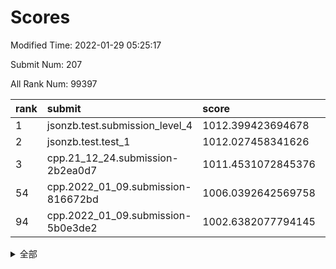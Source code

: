 # Scores

Modified Time: 2022-01-29 05:25:17

Submit Num: 207

All Rank Num: 99397

| rank |               submit               |       score        |       sigma        | pk_num |
| :--- | :--------------------------------- | :----------------- | :----------------- | :----- |
| 1    | jsonzb.test.submission_level_4     | 1012.399423694678  | 0.794384958979092  | 1918   |
| 2    | jsonzb.test.test_1                 | 1012.027458341626  | 0.7936134586426288 | 1921   |
| 3    | cpp.21_12_24.submission-2b2ea0d7   | 1011.4531072845376 | 0.7693777630247375 | 1914   |
| 54   | cpp.2022_01_09.submission-816672bd | 1006.0392642569758 | 0.7314123502042474 | 1922   |
| 94   | cpp.2022_01_09.submission-5b0e3de2 | 1002.6382077794145 | 0.7156285387688103 | 1920   |


<details>
<summary>全部</summary>

| rank |                 submit                 |       score        |       sigma        | pk_num |
| :--- | :------------------------------------- | :----------------- | :----------------- | :----- |
| 1    | jsonzb.test.submission_level_4         | 1012.399423694678  | 0.794384958979092  | 1918   |
| 2    | jsonzb.test.test_1                     | 1012.027458341626  | 0.7936134586426288 | 1921   |
| 3    | cpp.21_12_24.submission-2b2ea0d7       | 1011.4531072845376 | 0.7693777630247375 | 1914   |
| 4    | gobigger.level_3.submission_level_3_19 | 1010.9944522402329 | 0.760843727260266  | 1915   |
| 5    | gobigger.level_3.submission_level_3_2  | 1010.9459692182714 | 0.7743213704696437 | 1917   |
| 6    | gobigger.level_3.submission_level_3_44 | 1010.8672227818062 | 0.7713314229126705 | 1924   |
| 7    | gobigger.level_3.submission_level_3_1  | 1010.7522821577905 | 0.7486137421782997 | 1918   |
| 8    | gobigger.level_3.submission_level_3_18 | 1010.7301979736619 | 0.7591532626541088 | 1922   |
| 9    | gobigger.level_3.submission_level_3_9  | 1010.6746123044592 | 0.7542260028920067 | 1921   |
| 10   | gobigger.level_3.submission_level_3_46 | 1010.6341518711204 | 0.7521506696832277 | 1916   |
| 11   | gobigger.level_3.submission_level_3_49 | 1010.5937452067841 | 0.7795946135870975 | 1922   |
| 12   | gobigger.level_3.submission_level_3_32 | 1010.4787490374501 | 0.760848822273082  | 1920   |
| 13   | gobigger.level_3.submission_level_3_12 | 1010.4630335884311 | 0.754459410690871  | 1920   |
| 14   | gobigger.level_3.submission_level_3_0  | 1010.4601877077573 | 0.7612915475195354 | 1922   |
| 15   | gobigger.level_3.submission_level_3_43 | 1010.376594710725  | 0.7574178284021296 | 1924   |
| 16   | gobigger.level_3.submission_level_3_13 | 1010.371027108126  | 0.7473819505471184 | 1916   |
| 17   | gobigger.level_3.submission_level_3_21 | 1010.3334990114603 | 0.7548289556898685 | 1920   |
| 18   | gobigger.level_3.submission_level_3_26 | 1010.2990682349612 | 0.7503153010164828 | 1920   |
| 19   | gobigger.level_3.submission_level_3_14 | 1010.2851546742858 | 0.7664269298542479 | 1922   |
| 20   | gobigger.level_3.submission_level_3_24 | 1010.208134346951  | 0.7546223140271539 | 1921   |
| 21   | gobigger.level_3.submission_level_3_41 | 1010.1880088009971 | 0.778883214696586  | 1920   |
| 22   | gobigger.level_3.submission_level_3_4  | 1010.1821435010504 | 0.7559740143226181 | 1924   |
| 23   | gobigger.level_3.submission_level_3_38 | 1010.166101768865  | 0.7825529142766002 | 1923   |
| 24   | gobigger.level_3.submission_level_3_6  | 1010.1547321284165 | 0.7583698992991844 | 1917   |
| 25   | gobigger.level_3.submission_level_3_47 | 1010.1517709278036 | 0.7612219152726047 | 1922   |
| 26   | gobigger.level_3.submission_level_3_31 | 1010.0041516767366 | 0.7543294827160425 | 1920   |
| 27   | gobigger.level_3.submission_level_3_23 | 1009.990594513706  | 0.7609974504643258 | 1917   |
| 28   | gobigger.level_3.submission_level_3_40 | 1009.9656272697284 | 0.7461591174995669 | 1924   |
| 29   | gobigger.level_3.submission_level_3_42 | 1009.8549275061541 | 0.7634072903006228 | 1918   |
| 30   | gobigger.level_3.submission_level_3_27 | 1009.8320099596217 | 0.7744950343257386 | 1921   |
| 31   | gobigger.level_3.submission_level_3_30 | 1009.7883362979048 | 0.7597822679281094 | 1920   |
| 32   | gobigger.level_3.submission_level_3_7  | 1009.7223311430354 | 0.759698759727335  | 1924   |
| 33   | gobigger.level_3.submission_level_3_37 | 1009.707030418846  | 0.7459229816651762 | 1923   |
| 34   | gobigger.level_3.submission_level_3_20 | 1009.6240364889993 | 0.7479538709543433 | 1923   |
| 35   | gobigger.level_3.submission_level_3_17 | 1009.5595474018121 | 0.7447996761397297 | 1920   |
| 36   | gobigger.level_3.submission_level_3_28 | 1009.5244900107014 | 0.7500581940767217 | 1921   |
| 37   | gobigger.level_3.submission_level_3_5  | 1009.5185929801144 | 0.7477997130394533 | 1922   |
| 38   | gobigger.level_3.submission_level_3_8  | 1009.4596079096063 | 0.7574861999565254 | 1922   |
| 39   | gobigger.level_3.submission_level_3_10 | 1009.4333092738362 | 0.7419874473016002 | 1919   |
| 40   | gobigger.level_3.submission_level_3_11 | 1009.4325435203531 | 0.7482219468290257 | 1922   |
| 41   | gobigger.level_3.submission_level_3_15 | 1009.3215844662961 | 0.7573039361797199 | 1920   |
| 42   | gobigger.level_3.submission_level_3_45 | 1009.2667322380803 | 0.7629418497791666 | 1919   |
| 43   | gobigger.level_3.submission_level_3_39 | 1009.2423165824315 | 0.7628979217283424 | 1921   |
| 44   | gobigger.level_3.submission_level_3_48 | 1009.180761335428  | 0.7446661090057154 | 1922   |
| 45   | gobigger.level_3.submission_level_3_3  | 1009.1107437360805 | 0.7412984664401153 | 1920   |
| 46   | gobigger.level_3.submission_level_3_33 | 1009.0091788977684 | 0.7383989790151722 | 1919   |
| 47   | gobigger.level_3.submission_level_3_36 | 1008.9795361516066 | 0.7585425949223081 | 1924   |
| 48   | gobigger.level_3.submission_level_3_35 | 1008.9745275681701 | 0.7594641319355327 | 1918   |
| 49   | gobigger.level_3.submission_level_3_22 | 1008.9651568010961 | 0.728527133856068  | 1918   |
| 50   | gobigger.level_3.submission_level_3_16 | 1008.8947657803919 | 0.7514531907184092 | 1919   |
| 51   | gobigger.level_3.submission_level_3_34 | 1008.8378379362789 | 0.7474570203012801 | 1924   |
| 52   | gobigger.level_3.submission_level_3_29 | 1008.6674102790516 | 0.732157657646869  | 1916   |
| 53   | gobigger.level_3.submission_level_3_25 | 1008.3499518322046 | 0.7587427501103021 | 1922   |
| 54   | cpp.2022_01_09.submission-816672bd     | 1006.0392642569758 | 0.7314123502042474 | 1922   |
| 55   | gobigger.level_1.submission_level_1_5  | 1004.9259744316029 | 0.7381082501333203 | 1922   |
| 56   | gobigger.level_1.submission_level_1_27 | 1004.8875856359543 | 0.7151184559459907 | 1924   |
| 57   | gobigger.level_1.submission_level_1_25 | 1004.5247927342152 | 0.7142332456946399 | 1923   |
| 58   | gobigger.level_1.submission_level_1_21 | 1004.2566991891346 | 0.7407500140521401 | 1920   |
| 59   | gobigger.level_1.submission_level_1_44 | 1004.1606032898591 | 0.7181118225779628 | 1919   |
| 60   | gobigger.level_1.submission_level_1_36 | 1004.1307061830215 | 0.7208713880019084 | 1926   |
| 61   | gobigger.level_1.submission_level_1_2  | 1003.9530114705801 | 0.7196488837701983 | 1923   |
| 62   | gobigger.level_1.submission_level_1_6  | 1003.9529946032751 | 0.7128820628331466 | 1920   |
| 63   | gobigger.level_1.submission_level_1_46 | 1003.9086943855439 | 0.7150343055337943 | 1915   |
| 64   | gobigger.level_1.submission_level_1_42 | 1003.8910614996673 | 0.7216160071623637 | 1923   |
| 65   | gobigger.level_1.submission_level_1_16 | 1003.887278262511  | 0.7168896570047368 | 1919   |
| 66   | gobigger.level_1.submission_level_1_43 | 1003.7937615720873 | 0.7162460477006254 | 1920   |
| 67   | gobigger.level_1.submission_level_1_9  | 1003.74756699378   | 0.7177287908663993 | 1918   |
| 68   | gobigger.level_1.submission_level_1_11 | 1003.5251522598674 | 0.7163747721019388 | 1918   |
| 69   | gobigger.level_1.submission_level_1_12 | 1003.5203279900242 | 0.7124402762382323 | 1923   |
| 70   | gobigger.level_1.submission_level_1_3  | 1003.515919293021  | 0.7177521434469256 | 1920   |
| 71   | gobigger.level_1.submission_level_1_20 | 1003.5076488215783 | 0.7192856922215788 | 1918   |
| 72   | gobigger.level_1.submission_level_1_29 | 1003.4593698098819 | 0.7165585364435416 | 1921   |
| 73   | gobigger.level_1.submission_level_1_33 | 1003.3568365427406 | 0.7193194761070477 | 1919   |
| 74   | gobigger.level_1.submission_level_1_13 | 1003.3496869006016 | 0.7161555121423467 | 1917   |
| 75   | gobigger.level_1.submission_level_1_19 | 1003.2720579194081 | 0.7191088671204068 | 1922   |
| 76   | gobigger.level_1.submission_level_1_28 | 1003.2516570653462 | 0.7060338331783007 | 1923   |
| 77   | gobigger.level_1.submission_level_1_15 | 1003.2351503513923 | 0.7069045133295981 | 1924   |
| 78   | gobigger.level_1.submission_level_1_39 | 1003.1798878642213 | 0.7059726684608596 | 1919   |
| 79   | gobigger.level_1.submission_level_1_26 | 1003.1420961723998 | 0.7192973865503116 | 1922   |
| 80   | gobigger.level_1.submission_level_1_45 | 1003.1394632709679 | 0.7153856993374321 | 1922   |
| 81   | gobigger.level_1.submission_level_1_32 | 1003.0933715441457 | 0.7183188187573458 | 1917   |
| 82   | gobigger.level_1.submission_level_1_0  | 1003.0753319032862 | 0.7111618507650402 | 1917   |
| 83   | gobigger.level_1.submission_level_1_10 | 1003.0613102737029 | 0.7140100553993459 | 1925   |
| 84   | gobigger.level_1.submission_level_1_38 | 1002.9940816713095 | 0.7084351281216155 | 1921   |
| 85   | gobigger.level_1.submission_level_1_31 | 1002.9507611779934 | 0.7217407560886298 | 1919   |
| 86   | gobigger.level_1.submission_level_1_14 | 1002.9404999606746 | 0.7193027248251432 | 1920   |
| 87   | gobigger.level_1.submission_level_1_30 | 1002.9013966701692 | 0.7175907505857883 | 1919   |
| 88   | gobigger.level_1.submission_level_1_35 | 1002.8948478450354 | 0.7203218508579236 | 1921   |
| 89   | gobigger.level_1.submission_level_1_22 | 1002.8505549960316 | 0.7226938959985963 | 1923   |
| 90   | gobigger.level_1.submission_level_1_18 | 1002.8132631579776 | 0.7072725730550489 | 1921   |
| 91   | gobigger.level_1.submission_level_1_34 | 1002.6470141451232 | 0.7051179699508063 | 1922   |
| 92   | gobigger.level_1.submission_level_1_1  | 1002.6403729021541 | 0.7099964666610366 | 1923   |
| 93   | gobigger.level_1.submission_level_1_4  | 1002.6390869496277 | 0.7113993879010511 | 1920   |
| 94   | cpp.2022_01_09.submission-5b0e3de2     | 1002.6382077794145 | 0.7156285387688103 | 1920   |
| 95   | gobigger.level_1.submission_level_1_17 | 1002.624903506011  | 0.7147757706773424 | 1923   |
| 96   | gobigger.level_1.submission_level_1_7  | 1002.5886248277418 | 0.7082572346477255 | 1918   |
| 97   | gobigger.level_1.submission_level_1_23 | 1002.5402059239503 | 0.7179497471564765 | 1921   |
| 98   | gobigger.level_1.submission_level_1_49 | 1002.5158733392193 | 0.7036547752274686 | 1927   |
| 99   | gobigger.level_1.submission_level_1_37 | 1002.502141005199  | 0.7102633244090653 | 1925   |
| 100  | gobigger.level_1.submission_level_1_8  | 1002.2910250096978 | 0.7144122917559977 | 1925   |
| 101  | gobigger.level_1.submission_level_1_41 | 1002.084405931116  | 0.7117658390488186 | 1921   |
| 102  | gobigger.level_1.submission_level_1_40 | 1001.9805807049468 | 0.7158634004058104 | 1921   |
| 103  | gobigger.level_1.submission_level_1_48 | 1001.9718369585247 | 0.7159788831140501 | 1919   |
| 104  | gobigger.level_1.submission_level_1_24 | 1001.9226311818315 | 0.7129271320291828 | 1924   |
| 105  | gobigger.level_1.submission_level_1_47 | 1001.9176167037061 | 0.7091658480715353 | 1921   |
| 106  | gobigger.random.submission_random_37   | 997.266555393521   | 0.7027930885529381 | 1919   |
| 107  | gobigger.random.submission_random_7    | 997.0383807854193  | 0.7095075189587047 | 1919   |
| 108  | gobigger.random.submission_random_31   | 996.8199305508946  | 0.7013007566762739 | 1926   |
| 109  | gobigger.random.submission_random_3    | 996.7151016870155  | 0.708547188317491  | 1917   |
| 110  | gobigger.random.submission_random_41   | 996.714288508135   | 0.7148000921965195 | 1924   |
| 111  | gobigger.random.submission_random_21   | 996.6692232490996  | 0.7049873551032543 | 1921   |
| 112  | gobigger.random.submission_random_38   | 996.6142462662393  | 0.7141589320379007 | 1925   |
| 113  | gobigger.random.submission_random_16   | 996.5826438373512  | 0.7139174327865733 | 1923   |
| 114  | gobigger.random.submission_random_43   | 996.5657229928582  | 0.7001314286701383 | 1924   |
| 115  | gobigger.random.submission_random_17   | 996.4641631237716  | 0.7081054445386946 | 1921   |
| 116  | gobigger.random.submission_random_35   | 996.4461938942594  | 0.6967859841749359 | 1923   |
| 117  | gobigger.random.submission_random_11   | 996.3968094471621  | 0.7101480891204606 | 1919   |
| 118  | gobigger.random.submission_random_15   | 996.3929463140472  | 0.7161927786818124 | 1924   |
| 119  | gobigger.random.submission_random_6    | 996.3836914417684  | 0.7050485213526547 | 1922   |
| 120  | gobigger.random.submission_random_39   | 996.3665575115482  | 0.692503414969517  | 1922   |
| 121  | gobigger.random.submission_random_29   | 996.3391605682239  | 0.707466624273261  | 1922   |
| 122  | gobigger.random.submission_random_36   | 996.3376692295328  | 0.7167943856415686 | 1916   |
| 123  | gobigger.random.submission_random_14   | 996.189314667378   | 0.7022384674978076 | 1922   |
| 124  | gobigger.random.submission_random_45   | 996.1629269616208  | 0.6931934131146519 | 1922   |
| 125  | gobigger.random.submission_random_30   | 996.1465615485923  | 0.7227326982981889 | 1927   |
| 126  | gobigger.random.submission_random_22   | 996.0401273870989  | 0.7186031258786992 | 1916   |
| 127  | gobigger.random.submission_random_9    | 996.023869737505   | 0.6976255284000628 | 1924   |
| 128  | gobigger.random.submission_random_24   | 996.0232380607722  | 0.711382667308256  | 1917   |
| 129  | gobigger.random.submission_random_18   | 996.0202684957077  | 0.709687018603833  | 1921   |
| 130  | gobigger.random.submission_random_32   | 995.905847744315   | 0.7081048390430719 | 1919   |
| 131  | gobigger.random.submission_random_47   | 995.8747959685818  | 0.7125707173394256 | 1922   |
| 132  | gobigger.random.submission_random_34   | 995.8367991575423  | 0.6999187881847173 | 1920   |
| 133  | gobigger.random.submission_random_25   | 995.8242180753001  | 0.7035206605918581 | 1923   |
| 134  | gobigger.random.submission_random_23   | 995.8109906927325  | 0.7015894742694907 | 1923   |
| 135  | gobigger.random.submission_random_33   | 995.8010535834252  | 0.7193578834844665 | 1923   |
| 136  | gobigger.random.submission_random_28   | 995.7391041820509  | 0.7077721486731887 | 1921   |
| 137  | gobigger.random.submission_random_46   | 995.6906520454845  | 0.7021078488254052 | 1917   |
| 138  | gobigger.random.submission_random_12   | 995.6861015395212  | 0.7035869208704424 | 1918   |
| 139  | gobigger.random.submission_random_4    | 995.5734057699445  | 0.7147310810911728 | 1917   |
| 140  | gobigger.random.submission_random_40   | 995.5617241572946  | 0.7127983268023251 | 1926   |
| 141  | gobigger.random.submission_random_13   | 995.5409076677355  | 0.7197230972319576 | 1917   |
| 142  | gobigger.random.submission_random_44   | 995.5111913527307  | 0.708609157890316  | 1927   |
| 143  | gobigger.random.submission_random_2    | 995.4802139418647  | 0.7069688114372106 | 1923   |
| 144  | gobigger.random.submission_random_10   | 995.4524726612616  | 0.7091946073122498 | 1923   |
| 145  | gobigger.random.submission_random_0    | 995.4452122453881  | 0.7271136069063955 | 1918   |
| 146  | gobigger.random.submission_random_26   | 995.4408412633674  | 0.7186200913813984 | 1915   |
| 147  | gobigger.random.submission_random_19   | 995.4031181490838  | 0.722569004854063  | 1919   |
| 148  | gobigger.random.submission_random_48   | 995.389663618715   | 0.7140915079265169 | 1922   |
| 149  | gobigger.random.submission_random_42   | 995.3727261315012  | 0.7265806362715717 | 1919   |
| 150  | gobigger.random.submission_random_49   | 995.340735166485   | 0.7235205312694873 | 1916   |
| 151  | gobigger.random.submission_random_27   | 995.1630902217877  | 0.7134378144705655 | 1920   |
| 152  | gobigger.random.submission_random_20   | 995.1105267289594  | 0.7155334488995189 | 1917   |
| 153  | gobigger.random.submission_random_8    | 995.0317636919535  | 0.7172354181004272 | 1921   |
| 154  | gobigger.random.submission_random_5    | 995.0175010072468  | 0.7076540566438707 | 1920   |
| 155  | gobigger.random.submission_random_1    | 994.5206990832193  | 0.712497786494482  | 1926   |
| 156  | gobigger.level_2.submission_level_2_12 | 993.7965742331135  | 0.7286823760606378 | 1922   |
| 157  | gobigger.level_2.submission_level_2_27 | 993.5476478874144  | 0.7241757517970482 | 1923   |
| 158  | gobigger.level_2.submission_level_2_42 | 993.4639032496303  | 0.7349215296674863 | 1920   |
| 159  | gobigger.level_2.submission_level_2_0  | 993.4315548483548  | 0.7349938555969665 | 1923   |
| 160  | gobigger.level_2.submission_level_2_32 | 993.3474973410295  | 0.7284269134977931 | 1920   |
| 161  | gobigger.level_2.submission_level_2_48 | 993.2458107292003  | 0.7306373480381945 | 1915   |
| 162  | gobigger.level_2.submission_level_2_40 | 993.2251374360608  | 0.7537457815187967 | 1914   |
| 163  | gobigger.level_2.submission_level_2_31 | 993.1764487843807  | 0.7564107186026201 | 1921   |
| 164  | gobigger.level_2.submission_level_2_46 | 993.089472463545   | 0.732227069679301  | 1918   |
| 165  | gobigger.level_2.submission_level_2_1  | 993.0572668627754  | 0.7309568366017455 | 1925   |
| 166  | gobigger.level_2.submission_level_2_29 | 993.0092922107142  | 0.7455456759060409 | 1918   |
| 167  | gobigger.level_2.submission_level_2_36 | 992.9132039018671  | 0.729028493311834  | 1919   |
| 168  | gobigger.level_2.submission_level_2_39 | 992.8633407860035  | 0.7323189204738562 | 1922   |
| 169  | gobigger.level_2.submission_level_2_4  | 992.8210029187026  | 0.7484093659051777 | 1927   |
| 170  | gobigger.level_2.submission_level_2_30 | 992.7363808766097  | 0.73994280116763   | 1924   |
| 171  | gobigger.level_2.submission_level_2_14 | 992.6501815641941  | 0.7434788679414202 | 1917   |
| 172  | gobigger.level_2.submission_level_2_3  | 992.6234944255232  | 0.7332284958911733 | 1924   |
| 173  | gobigger.level_2.submission_level_2_28 | 992.5911395376261  | 0.749130381219399  | 1924   |
| 174  | gobigger.level_2.submission_level_2_6  | 992.5696481470655  | 0.755886041031206  | 1921   |
| 175  | gobigger.level_2.submission_level_2_5  | 992.4794392201512  | 0.7377313985010839 | 1922   |
| 176  | gobigger.level_2.submission_level_2_15 | 992.3727470975331  | 0.7426203216041025 | 1918   |
| 177  | gobigger.level_2.submission_level_2_49 | 992.3362625579337  | 0.7505160255433573 | 1920   |
| 178  | gobigger.level_2.submission_level_2_44 | 992.2839490048727  | 0.7520677932013989 | 1921   |
| 179  | gobigger.level_2.submission_level_2_25 | 992.2058202848539  | 0.7402493642740006 | 1924   |
| 180  | gobigger.level_2.submission_level_2_23 | 992.1836980986486  | 0.7450756996625015 | 1924   |
| 181  | gobigger.level_2.submission_level_2_18 | 992.1541359998877  | 0.740594808364782  | 1915   |
| 182  | gobigger.level_2.submission_level_2_19 | 992.1414911746173  | 0.7407711973689765 | 1929   |
| 183  | gobigger.level_2.submission_level_2_43 | 992.0850542491452  | 0.7440722441358066 | 1919   |
| 184  | gobigger.level_2.submission_level_2_10 | 992.0421144272684  | 0.7437101792462176 | 1915   |
| 185  | gobigger.level_2.submission_level_2_16 | 992.001448971404   | 0.7522159401097238 | 1921   |
| 186  | gobigger.level_2.submission_level_2_11 | 991.9845802737142  | 0.7645601627121087 | 1915   |
| 187  | gobigger.level_2.submission_level_2_47 | 991.9810318495275  | 0.7417883714529991 | 1921   |
| 188  | gobigger.level_2.submission_level_2_35 | 991.8821996946185  | 0.7495505121800973 | 1921   |
| 189  | gobigger.level_2.submission_level_2_26 | 991.8443722332288  | 0.7374100248345145 | 1920   |
| 190  | gobigger.level_2.submission_level_2_20 | 991.7998346775628  | 0.775426755405702  | 1921   |
| 191  | gobigger.level_2.submission_level_2_17 | 991.7569437860618  | 0.7431357755559896 | 1919   |
| 192  | gobigger.level_2.submission_level_2_9  | 991.6966857453938  | 0.7524413733852853 | 1921   |
| 193  | gobigger.level_2.submission_level_2_21 | 991.696678955159   | 0.7581871359543113 | 1927   |
| 194  | gobigger.level_2.submission_level_2_37 | 991.585270848492   | 0.7561977957991338 | 1918   |
| 195  | gobigger.level_2.submission_level_2_41 | 991.3946915670019  | 0.7473500712480196 | 1922   |
| 196  | gobigger.level_2.submission_level_2_8  | 991.3147627228552  | 0.7496788116164433 | 1921   |
| 197  | gobigger.level_2.submission_level_2_38 | 991.1204555683098  | 0.7574441779871699 | 1923   |
| 198  | gobigger.level_2.submission_level_2_22 | 990.9407794019296  | 0.7577126743893672 | 1918   |
| 199  | gobigger.level_2.submission_level_2_7  | 990.8738975222105  | 0.7443467307122659 | 1916   |
| 200  | gobigger.level_2.submission_level_2_13 | 990.7958342176663  | 0.7621412300747077 | 1915   |
| 201  | gobigger.level_2.submission_level_2_45 | 990.7903916323842  | 0.7556649340022735 | 1923   |
| 202  | gobigger.level_2.submission_level_2_34 | 990.7712832521977  | 0.7698234772085407 | 1921   |
| 203  | gobigger.level_2.submission_level_2_33 | 990.6651239673987  | 0.7557769242321432 | 1921   |
| 204  | gobigger.level_2.submission_level_2_24 | 990.6442542686624  | 0.7586036661332549 | 1918   |
| 205  | gobigger.level_2.submission_level_2_2  | 989.8066399908452  | 0.7861123640621847 | 1925   |
| 206  | gobigger.none.submission_none_1        | 978.0112444484062  | 1.281377783981924  | 1924   |
| 207  | gobigger.none.submission_none_0        | 975.7167693456487  | 1.4475243596318663 | 1916   |

</details>